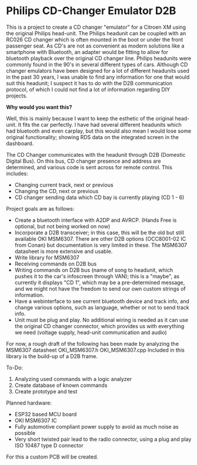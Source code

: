 # Philips CD-Changer Emulator D2B

This is a project to create a CD changer "emulator" for a Citroen XM using the original Philips head-unit.
The Philips headunit can be coupled with an RC026 CD changer which is often mounted in the boot or under the front passenger seat.
As CD's are not as convenient as modern solutions like a smartphone with Bluetooth, an adapter would be fitting to allow for bluetooth playback over the original CD changer line.
Philips headunits were commonly found in the 90's in several different types of cars. Although CD changer emulators have been designed for a lot of different headunits used in the past 30 years, I was unable to find any information for one that would suit this headunit; I suspect it has to do with the D2B communication protocol, of which I could not find a lot of information regarding DIY projects.

**Why would you want this?**

Well, this is mainly because I want to keep the esthetic of the original head-unit. It fits the car perfectly. I have had several different headunits which had bluetooth and even carplay, but this would also mean I would lose some original functionality; showing RDS data on the integrated screen in the dashboard.

The CD Changer communicates with the headunit through D2B (Domestic Digital Bus). On this bus, CD changer presence and address are determined, and various code is sent across for remote control. This includes:
- Changing current track, next or previous
- Changing the CD, next or previous
- CD changer sending data which CD bay is currently playing (CD 1 - 6)

Project goals are as follows:
- Create a bluetooth interface with A2DP and AVRCP. (Hands Free is optional, but not being worked on now)
- Incorporate a D2B transceiver; in this case, this will be the old but still available OKI MSM6307. There are other D2B options (OCC8001-02 IC from Conan) but documentation is very limited in these. The MSM6307 datasheet is more extensive and usable. 
- Write library for MSM6307
- Receiving commands on D2B bus
- Writing commands on D2B bus (name of song to headunit, which pushes it to the car's infoscreen through VAN); this is a "maybe", as currently it displays "CD 1", which may be a pre-determined message, and we might not have the freedom to send our own custom strings of information.
- Have a webinterface to see current bluetooth device and track info, and change various options, such as language, whether or not to send track info.
- Unit must be plug and play. No additional wiring is needed as it can use the original CD changer connector, which provides us with everything we need (voltage supply, head-unit communication and audio)

For now, a rough draft of the following has been made by analyzing the MSM6307 datasheet
OKI_MSM6307.h
OKI_MSM6307.cpp
Included in this library is the build-up of a D2B frame. 

To-Do:
1. Analyzing used commands with a logic analyzer
2. Create database of known commands
3. Create prototype and test

Planned hardware:
- ESP32 based MCU board
- OKI MSM6307 IC
- Fully automotive compliant power supply to avoid as much noise as possible
- Very short twisted pair lead to the radio connector, using a plug and play ISO 10487 type D connector

For this a custom PCB will be created. 
